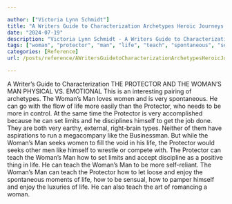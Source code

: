```yaml
---

author: ["Victoria Lynn Schmidt"]
title: "A Writers Guide to Characterization Archetypes Heroic Journeys and Other Elements of Dynamic Character Development - part0009_split_010.html"
date: "2024-07-19"
description: "Victoria Lynn Schmidt - A Writers Guide to Characterization Archetypes Heroic Journeys and Other Elements of Dynamic Character Development"
tags: ["woman", "protector", "man", "life", "teach", "spontaneous", "set", "limit", "discipline", "like", "seek", "enjoy", "writer", "guide", "characterization", "physical", "v", "emotional", "interesting", "pairing", "archetype", "love", "go", "flow", "easily"]
categories: [Reference]
url: /posts/reference/AWritersGuidetoCharacterizationArchetypesHeroicJourneysandOtherElementsofDynamicCharacterDevelopment-part0009split010html

---
```



A Writer’s Guide to Characterization
 THE PROTECTOR AND THE WOMAN’S MAN
PHYSICAL VS. EMOTIONAL
This is an interesting pairing of archetypes. The Woman’s Man loves women and is very spontaneous. He can go with the flow of life more easily than the Protector, who needs to be more in control. At the same time the Protector is very accomplished because he can set limits and he disciplines himself to get the job done.
They are both very earthy, external, right-brain types. Neither of them have aspirations to run a megacompany like the Businessman. But while the Woman’s Man seeks women to fill the void in his life, the Protector would seeks other men like himself to wrestle or compete with.
The Protector can teach the Woman’s Man how to set limits and accept discipline as a positive thing in life. He can teach the Woman’s Man to be more self-reliant.
The Woman’s Man can teach the Protector how to let loose and enjoy the spontaneous moments of life, how to be sensual, how to pamper himself and enjoy the luxuries of life. He can also teach the art of romancing a woman.
